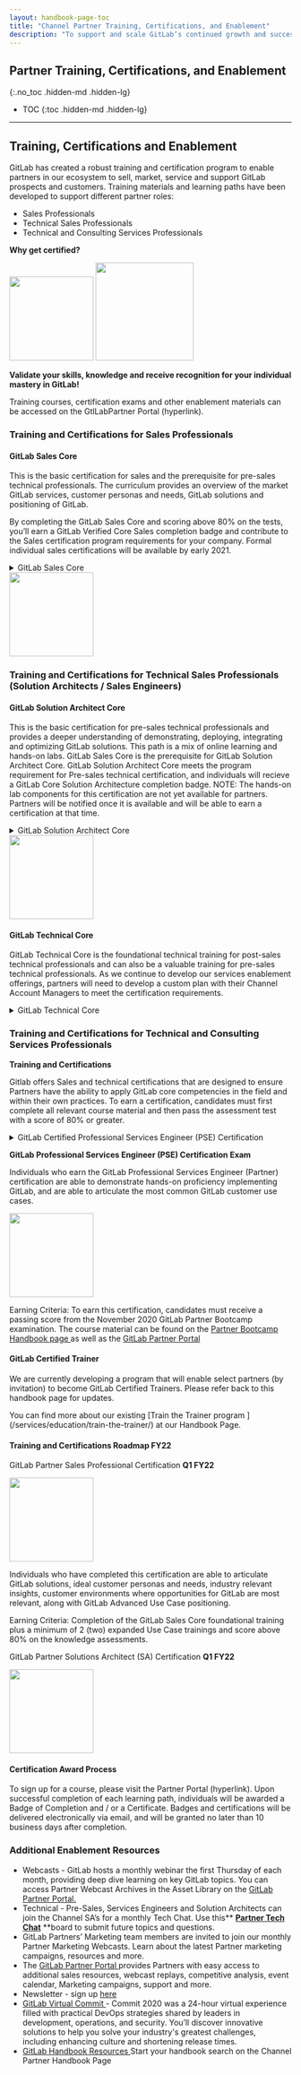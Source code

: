 ```yaml
---
layout: handbook-page-toc
title: "Channel Partner Training, Certifications, and Enablement"
description: "To support and scale GitLab’s continued growth and success, the  Enablement Team is developing a learning program that includes functional, soft skills, and technical training for channel and alliances partners"
---
```


## Partner Training, Certifications, and Enablement  
{:.no_toc .hidden-md .hidden-lg}

- TOC
{:toc .hidden-md .hidden-lg}

---

## Training, Certifications and Enablement

GitLab has created a robust training and certification program to enable partners in our ecosystem to sell, market, service and support GitLab prospects and customers.  Training materials and learning paths have been developed to support different partner roles:



*   Sales Professionals
*   Technical Sales Professionals
*   Technical and Consulting Services Professionals 

**Why get certified?**

<img src="/images/partnerenablement/doc-pencil.png" width="150" alt="" title="GitLab Certifications">    <img src="/images/partnerenablement/illustration_announcement.png" width="175" alt="" title="GitLab Certifications">

**Validate your skills, knowledge and receive recognition for your individual mastery in GitLab!**

Training courses, certification exams and other enablement materials can be accessed on the GtlLabPartner Portal (hyperlink).

### Training and Certifications for Sales Professionals

#### GitLab Sales Core
This is the basic certification for sales and the prerequisite for pre-sales technical professionals. The curriculum provides an overview of the market GitLab services, customer personas and needs, GitLab solutions and positioning of GitLab. 

By completing the GitLab Sales Core and scoring above 80% on the tests, you’ll earn a GitLab Verified Core Sales completion badge and contribute to the Sales certification program requirements for your company. Formal individual sales certifications will be available by early 2021.

<details>
<summary markdown='span'>
  GitLab Sales Core
</summary>

<b>Partner Tools and Program:</b>

<ul>
<li>Partner Portal</li>
<li>Deal Registration</li>
<li>You’ve Got Issues</li>
</ul>

<b>DevOps Technology Landscape:</b>

<ul>
<li>The Software Development LifeCycle</li>
<li>Reduce Cycle Time</li>
<li>Increase Operational Efficiencies</li>
<li>A Seismic Shift in Application Security</li>
<li>Manage Your Toolchain Before it manages you</li>
<li>QUIZ:  DevOps Technology Landscape</li>
</ul>

<b>Introduction to GitLab:</b>

<ul>
<li>What is GitLab Video</li>
<li>GitLab Infomercial</li>
<li>Toolchain White Paper</li>
<li>GitLab Value Framework</li>
<li>QUIZ: Introduction To GitLab</li>
</ul>

<b>Competitive Advantages & Strategy:</b>

<ul>
<li>Competitor Overview</li>
<li>GitLab vs. GitHub</li>
<li>QUIZ: Competition</li>
</ul>

<b>GitLab Portfolio:</b>

<ul>
<li>GitLab Company Presentation</li>
<li>Feature Comparison</li>
<li>Why Sell Ultimate / Gold</li>
<li>Pricing</li>
<li>Use Cases</li>
<li>OPTIONAL Selling GitLab Professional Services</li>
<li>OPTIONAL Plan and Manage Work with GitLab</li>
<li>QUIZ:  GitLab Portfolio</li>
</ul>

<b>GitLab Customers and Personas:</b>

<ul>
<li>GitLab Value - Discovery Guide</li>
<li>Customer Success Stories & Proof Points</li>
<li>DevOps Director Buyer Persona</li>
<li>OPTIONAL - Learn about Other Buyer Personas</li>
<li>QUIZ: GitLab Customers</li>
</ul>

</details>

<img src="/images/partnerenablement/gitlab-verified-sales-core-personal.png" width="150" alt="" title="GitLab Verified Sales Core Partner">


### Training and Certifications for Technical Sales Professionals (Solution Architects / Sales Engineers)

#### GitLab Solution Architect Core
This is the basic certification for pre-sales technical professionals and provides a deeper understanding of demonstrating, deploying, integrating and optimizing GitLab solutions. This path is a mix of online learning and hands-on labs. GitLab Sales Core is the prerequisite for GitLab Solution Architect Core. GitLab Solution Architect Core meets the program requirement for Pre-sales technical certification, and individuals will recieve a GitLab Core Solution Architecture completion badge. NOTE: The hands-on lab components for this certification are not yet available for partners. Partners will be notified once it is available and will be able to earn a certification at that time.

<details>
  <summary markdown='span'>
  GitLab Solution Architect Core
</summary>

<b>GitLab Integrations:</b>

<ul>
<li>GitLab Integrations Overview</li>
<li>Jira Integration</li>
<li>Jenkins Integration Overview</li>
<li>Migrating from Jenkins to GitLab</li>
<li>GitLab Workflow with Jira issues and Jenkins Pipelines</li>
<li>Github Integration</li>
<li>GitLab as OAuth2 Authentication Service Provider</li>
<li>QUIZ: Integrations</li>
</ul>

<b>Technical Deep Dive:</b>

<ul>
<li>Auto DevOps</li>
<li>GitLab API</li>
<li>GitLab for Agile</li>
<li>GitLab Runners</li>
<li>GitLab High Availability (HA) and GitLab GEO</li>
<li>QUIZ: Technical Deep Dive</li>
</ul>

</details>

<img src="/images/partnerenablement/gitlab-verified-sales-architect-personal.png" width="150" alt="" title="GitLab Verified Solution Architect Core Partner">

#### GitLab Technical Core
GitLab Technical Core is the foundational technical training for post-sales technical professionals and can also be a valuable training for pre-sales technical professionals. As we continue to develop our services enablement offerings, partners will need to develop a custom plan with their Channel Account Managers to meet the certification requirements.

<details>
  <summary markdown='span'>
  GitLab Technical Core
</summary>

<b>GitLab Technical Fundamentals</b>

<ul>
<li>Using GitLab as a Project Management Tool</li>
<li>GitLab Basics for Developers</li>
<li>Getting Started with GitLab CI/CD</li>
<li>QUIZ: GitLab Technical Fundamentals</li>
</ul>

</details>


### Training and Certifications for Technical and Consulting Services Professionals

**Training and Certifications**

Gitlab offers Sales and technical certifications that are designed to ensure Partners have the ability to apply GitLab core competencies in the field and within their own practices.  To earn a certification, candidates must first complete all relevant course material and then pass the assessment test with a score of 80% or greater. 

<details>
  <summary markdown='span'>
  GitLab Certified  Professional Services Engineer (PSE) Certification
  </summary>

<b>Gitlab Partner Bootcamp</b>

<ul>
<li>Lesson 1: Code Management and Version Control</li>
<li>Lesson 2: Continuous Integration and AutoDevOps</li>
<li>Lesson 3: Custom CI Pipelines</li>
<li>Lesson 4: GitOps</li>
<li>Lesson 5: Application Security</li>
<li>Lesson 6: Value Stream Management</li>
<li>Lesson 7: Installation and Architecture</li>
<li>Lesson 8: Integrating and Extending</li>
<li>Lesson 9: Continuous Integration with Kubernetes</li>
<li>Lesson 10: Runner Configuration</li>
</ul>

</details>

**GitLab Professional Services Engineer (PSE) Certification Exam**

Individuals who earn the GitLab Professional Services Engineer (Partner) certification are able to demonstrate hands-on proficiency implementing GitLab, and are able to articulate the most common GitLab customer use cases.

<img src="/images/partnerenablement/gitlab-certified-professional-services-engineer-personal.png" width="150" alt="" title="GitLab Certified Professional Services Engineer">

Earning Criteria: To earn this certification, candidates must receive a passing score from the November 2020 GitLab Partner Bootcamp examination. The course material can be found on the [Partner Bootcamp Handbook page ](/handbook/resellers/bootcamp/) as well as the [GitLab Partner Portal ](https://partners.gitlab.com/English/)




#### GitLab Certified Trainer

We are currently developing a program that will enable select partners (by invitation) to become GitLab Certified Trainers.  Please refer back to this handbook page for updates.

You can find more about our existing [Train the Trainer program ] (/services/education/train-the-trainer/) at our Handbook Page. 



#### Training and Certifications Roadmap FY22

GitLab Partner Sales Professional Certification **Q1 FY22**

<img src="/images/partnerenablement/gitlab-certified-sales-professional-personal.png" width="150" alt="" title="GitLab Certified Sales Professional">

Individuals who have completed this certification are able to articulate GitLab solutions, ideal customer personas and needs, industry relevant insights, customer environments where opportunities for GitLab are most relevant, along with GitLab Advanced Use Case positioning.

Earning Criteria: Completion of the GitLab Sales Core foundational training plus a minimum of 2 (two) expanded Use Case trainings and score above 80% on the knowledge assessments.


GitLab Partner Solutions Architect (SA) Certification **Q1 FY22**

<img src="/images/partnerenablement/gitlab-certified-solutions-architect-personal.png" width="150" alt="" title="GitLab Certified Solution Architect">



#### Certification Award Process

To sign up for a course, please visit the Partner Portal (hyperlink). Upon successful completion of each learning path, individuals will be awarded a Badge of Completion and / or a Certificate. Badges and certifications will be delivered electronically via email, and will be granted no later than 10 business days after completion. 




### Additional Enablement Resources

*   Webcasts - GitLab hosts a monthly webinar the first Thursday of each month,  providing deep dive learning on key GitLab topics.  You can access Partner Webcast Archives in the Asset Library on the [GitLab Partner Portal. ](https://partners.gitlab.com/English/)
*   Technical - Pre-Sales, Services Engineers and Solution Architects can join the Channel SA’s for a monthly Tech Chat. Use this** **[Partner Tech Chat](https://gitlab.com/gitlab-com/partners/tech-chats)** **board to submit future topics and questions. 
*   GitLab Partners’ Marketing team members are invited to join our monthly Partner Marketing Webcasts. Learn about the latest Partner marketing campaigns, resources and more. 
*   The [GitLab Partner Portal ](https://partners.gitlab.com/English/)provides Partners with easy access to additional sales resources, webcast replays, competitive analysis, event calendar, Marketing campaigns, support and more. 
*   Newsletter - sign up [here ](https://gitlab.us19.list-manage.com/subscribe?u=5a5f55e4e0f03037d96416766&id=2321e18463)
*   [GitLab Virtual Commit ](https://about.gitlab.com/events/commit/) - Commit 2020 was a 24-hour virtual experience filled with practical DevOps strategies shared by leaders in development, operations, and security. You’ll discover innovative solutions to help you solve your industry's greatest challenges, including enhancing culture and shortening release times.
*   [GitLab Handbook Resources ](/handbook/resellers/) Start your handbook search on the Channel Partner Handbook Page 
